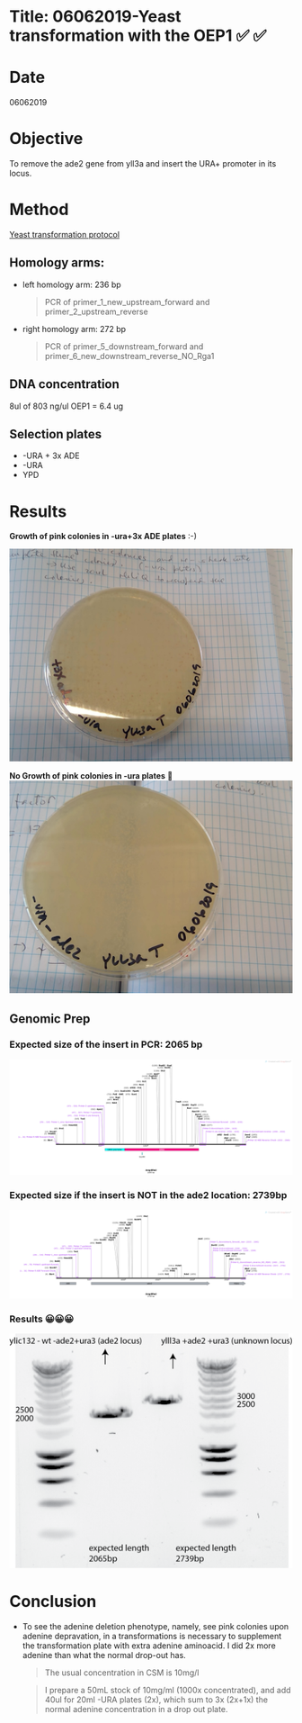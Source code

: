 
# Title: 06062019-Yeast transformation with the OEP1 :white_check_mark: :white_check_mark:

# Date
06062019
# Objective
To remove the ade2 gene from yll3a and insert the URA+ promoter in its locus.

# Method
[Yeast transformation protocol](C:\Users\linigodelacruz\Documents\PhD_2018\Documentation\SATAY\URA_transformation_in_the_ADE_locus_032019\Protocol_PCR.pdf)

## Homology arms:
* left homology arm: 236 bp
  > PCR of primer_1_new_upstream_forward and primer_2_upstream_reverse
* right homology arm: 272 bp
  > PCR of primer_5_downstream_forward and primer_6_new_downstream_reverse_NO_Rga1

## DNA concentration
8ul of 803 ng/ul OEP1 = 6.4 ug

## Selection plates
- -URA + 3x ADE
- -URA
- YPD
# Results
**Growth of pink colonies in -ura+3x ADE plates** :-)

![](../images/pink_colonies_ura_transf_06062019.jpg)

**No Growth of pink colonies in -ura plates** 🤔
![](../images/no_pink_colonies_-ura_06062019.jpg)

## Genomic Prep

### Expected size of the insert in PCR: 2065 bp

![](../images/PCR_ura_in_ade2_map.png)

### Expected size if the insert is NOT in the ade2 location: 2739bp

![](../images/PCR_ura_NOT_in_ade2_map.png)

### Results 😀😀😀
![](../images/TUD07245_2019-06-12_16hr_43min_edited.png)
# Conclusion
 - To see the adenine deletion phenotype, namely, see pink colonies upon adenine depravation, in a transformations is necessary to supplement the transformation plate with extra adenine aminoacid. I did 2x more adenine than what the normal drop-out has.
    > The usual concentration in CSM is 10mg/l

    > I prepare a 50mL stock of 10mg/ml (1000x concentrated), and add 40ul for 20ml -URA plates (2x), which sum to 3x (2x+1x) the normal adenine concentration in a drop out plate.
